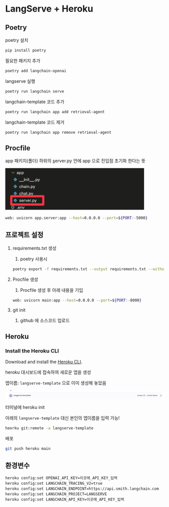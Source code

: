 # LangServe + Heroku

## Poetry

poetry 설치

```bash
pip install poetry
```

필요한 패키지 추가

```bash
poetry add langchain-openai
```

langserve 실행

```bash
poetry run langchain serve
```

langchain-template 코드 추가

```bash
poetry run langchain app add retrieval-agent
```

langchain-template 코드 제거

```bash
poetry run langchain app remove retrieval-agent
```

## Procfile

app 패키지(폴더) 하위의 [s](http://server.py)erver.py 안에 app 으로 진입점 초기화 한다는 뜻

![Untitled](images/0.png)

```bash
web: uvicorn app.server:app --host=0.0.0.0 --port=${PORT:-5000}
```

## 프로젝트 설정

1. requirements.txt 생성
    1. poetry 사용시 
    
    ```bash
    poetry export -f requirements.txt --output requirements.txt --without-hashes
    ```
    
2. Procfile 생성
    1. Procfile 생성 후 아래 내용을 기입
    
    ```bash
    web: uvicorn main:app --host=0.0.0.0 --port=${PORT:-8000}
    ```
    
3. git init
    1. github 에 소스코드 업로드

## Heroku

### Install the Heroku CLI

Download and install the [Heroku CLI](https://devcenter.heroku.com/articles/heroku-command-line).

heroku 대시보드에 접속하여 새로운 앱을 생성

앱이름: `langserve-template` 으로 이미 생성해 놓았음

![Untitled](images/1.png)

터미널에 heroku init

아래의 `langserve-template` 대신 본인의 앱이름을 입력 가능!

```bash
heorku git:remote -a langserve-template
```

배포

```bash
git push heroku main
```

## 환경변수

```bash
heroku config:set OPENAI_API_KEY=이곳에_API_KEY_입력
heroku config:set LANGCHAIN_TRACING_V2=true
heroku config:set LANGCHAIN_ENDPOINT=https://api.smith.langchain.com
heroku config:set LANGCHAIN_PROJECT=LANGSERVE
heroku config:set LANGCHAIN_API_KEY=이곳에_API_KEY_입력
```